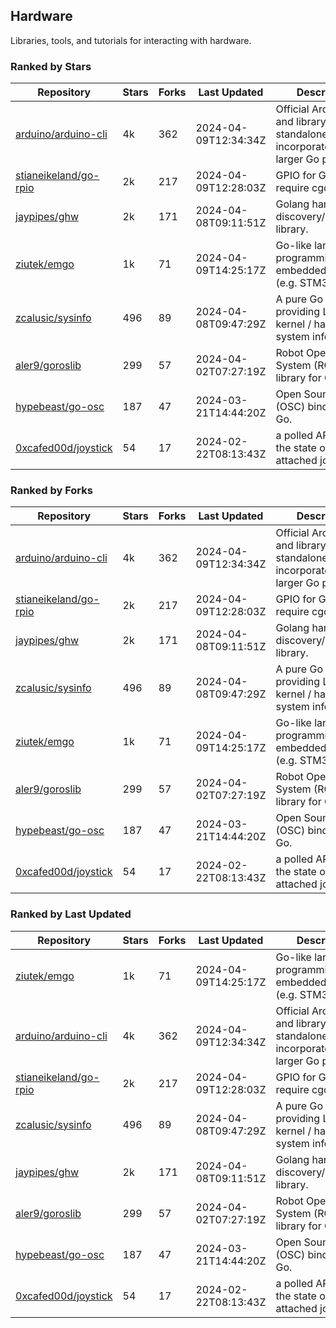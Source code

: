 ## Hardware

Libraries, tools, and tutorials for interacting with hardware.

### Ranked by Stars

| Repository | Stars | Forks | Last Updated | Description | 
|------------|-------|-------|--------------|-------------|
| [arduino/arduino-cli](https://github.com/arduino/arduino-cli) | 4k | 362 | 2024-04-09T12:34:34Z |  Official Arduino CLI and library. Can run standalone, or be incorporated into larger Go projects. |
| [stianeikeland/go-rpio](https://github.com/stianeikeland/go-rpio) | 2k | 217 | 2024-04-09T12:28:03Z |  GPIO for Go, doesn't require cgo. |
| [jaypipes/ghw](https://github.com/jaypipes/ghw) | 2k | 171 | 2024-04-08T09:11:51Z |  Golang hardware discovery/inspection library. |
| [ziutek/emgo](https://github.com/ziutek/emgo) | 1k | 71 | 2024-04-09T14:25:17Z |  Go-like language for programming embedded systems (e.g. STM32 MCU). |
| [zcalusic/sysinfo](https://github.com/zcalusic/sysinfo) | 496 | 89 | 2024-04-08T09:47:29Z |  A pure Go library providing Linux OS / kernel / hardware system information. |
| [aler9/goroslib](https://github.com/aler9/goroslib) | 299 | 57 | 2024-04-02T07:27:19Z |  Robot Operating System (ROS) library for Go. |
| [hypebeast/go-osc](https://github.com/hypebeast/go-osc) | 187 | 47 | 2024-03-21T14:44:20Z |  Open Sound Control (OSC) bindings for Go. |
| [0xcafed00d/joystick](https://github.com/0xcafed00d/joystick) | 54 | 17 | 2024-02-22T08:13:43Z |  a polled API to read the state of an attached joystick. |

### Ranked by Forks

| Repository | Stars | Forks | Last Updated | Description | 
|------------|-------|-------|--------------|-------------|
| [arduino/arduino-cli](https://github.com/arduino/arduino-cli) | 4k | 362 | 2024-04-09T12:34:34Z |  Official Arduino CLI and library. Can run standalone, or be incorporated into larger Go projects. |
| [stianeikeland/go-rpio](https://github.com/stianeikeland/go-rpio) | 2k | 217 | 2024-04-09T12:28:03Z |  GPIO for Go, doesn't require cgo. |
| [jaypipes/ghw](https://github.com/jaypipes/ghw) | 2k | 171 | 2024-04-08T09:11:51Z |  Golang hardware discovery/inspection library. |
| [zcalusic/sysinfo](https://github.com/zcalusic/sysinfo) | 496 | 89 | 2024-04-08T09:47:29Z |  A pure Go library providing Linux OS / kernel / hardware system information. |
| [ziutek/emgo](https://github.com/ziutek/emgo) | 1k | 71 | 2024-04-09T14:25:17Z |  Go-like language for programming embedded systems (e.g. STM32 MCU). |
| [aler9/goroslib](https://github.com/aler9/goroslib) | 299 | 57 | 2024-04-02T07:27:19Z |  Robot Operating System (ROS) library for Go. |
| [hypebeast/go-osc](https://github.com/hypebeast/go-osc) | 187 | 47 | 2024-03-21T14:44:20Z |  Open Sound Control (OSC) bindings for Go. |
| [0xcafed00d/joystick](https://github.com/0xcafed00d/joystick) | 54 | 17 | 2024-02-22T08:13:43Z |  a polled API to read the state of an attached joystick. |

### Ranked by Last Updated

| Repository | Stars | Forks | Last Updated | Description | 
|------------|-------|-------|--------------|-------------|
| [ziutek/emgo](https://github.com/ziutek/emgo) | 1k | 71 | 2024-04-09T14:25:17Z |  Go-like language for programming embedded systems (e.g. STM32 MCU). |
| [arduino/arduino-cli](https://github.com/arduino/arduino-cli) | 4k | 362 | 2024-04-09T12:34:34Z |  Official Arduino CLI and library. Can run standalone, or be incorporated into larger Go projects. |
| [stianeikeland/go-rpio](https://github.com/stianeikeland/go-rpio) | 2k | 217 | 2024-04-09T12:28:03Z |  GPIO for Go, doesn't require cgo. |
| [zcalusic/sysinfo](https://github.com/zcalusic/sysinfo) | 496 | 89 | 2024-04-08T09:47:29Z |  A pure Go library providing Linux OS / kernel / hardware system information. |
| [jaypipes/ghw](https://github.com/jaypipes/ghw) | 2k | 171 | 2024-04-08T09:11:51Z |  Golang hardware discovery/inspection library. |
| [aler9/goroslib](https://github.com/aler9/goroslib) | 299 | 57 | 2024-04-02T07:27:19Z |  Robot Operating System (ROS) library for Go. |
| [hypebeast/go-osc](https://github.com/hypebeast/go-osc) | 187 | 47 | 2024-03-21T14:44:20Z |  Open Sound Control (OSC) bindings for Go. |
| [0xcafed00d/joystick](https://github.com/0xcafed00d/joystick) | 54 | 17 | 2024-02-22T08:13:43Z |  a polled API to read the state of an attached joystick. |

